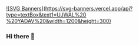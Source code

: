 [![SVG Banners](https://svg-banners.vercel.app/api?type=textBox&text1=UJWAL%20 %20YADAV%20&width=1200&height=300)](https://ujwal-yadav.github.io/personalwebsite/)
### Hi there 👋

